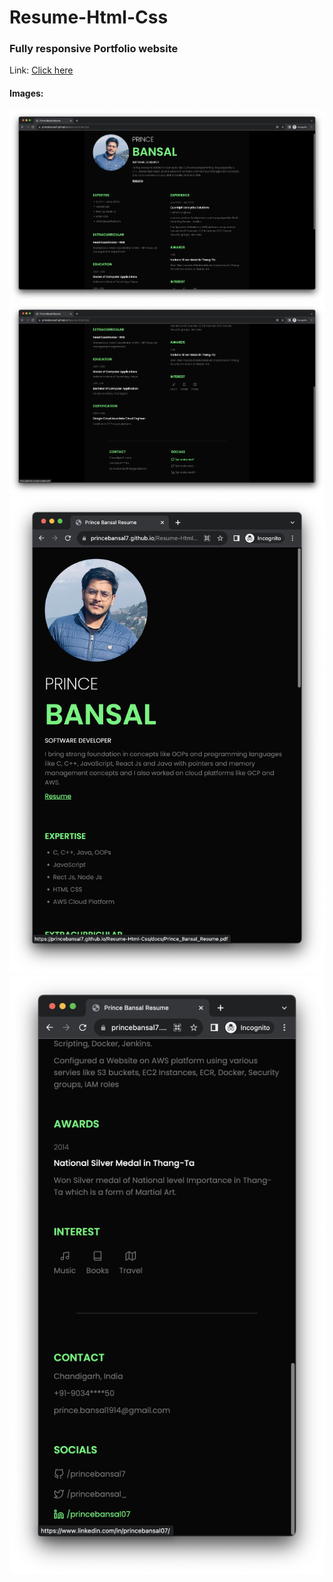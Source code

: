 # Resume-Html-Css

### Fully responsive Portfolio website
    
Link: <a href="https://princebansal7.github.io/Resume-Html-Css/">Click here</a>

#### Images: 

<img src="images/img1.png" alt="website-sample-1">
<img src="images/img2.png" alt="website-sample-1">
<img src="images/img3.png" alt="website-sample-1">
<img src="images/img4.png" alt="website-sample-1">